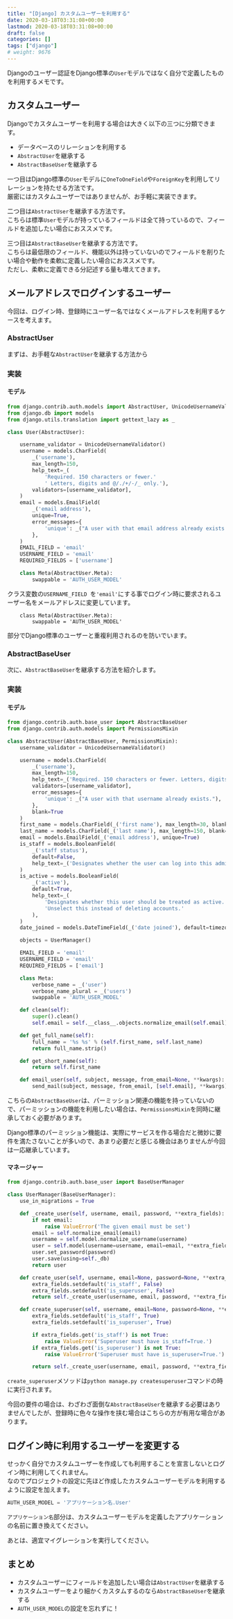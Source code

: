 ```yaml
---
title: "[Django] カスタムユーザーを利用する"
date: 2020-03-18T03:31:08+00:00
lastmod: 2020-03-18T03:31:08+00:00
draft: false
categories: []
tags: ["django"]
# weight: 9676
---
```

Djangoのユーザー認証をDjango標準の`User`モデルではなく自分で定義したものを利用するメモです。  

## カスタムユーザー  
Djangoでカスタムユーザーを利用する場合は大きく以下の三つに分類できます。  

- データベースのリレーションを利用する  
- `AbstractUser`を継承する  
- `AbstractBaseUser`を継承する  

一つ目はDjango標準の`User`モデルに`OneToOneField`や`ForeignKey`を利用してリレーションを持たせる方法です。  
厳密にはカスタムユーザーではありませんが、お手軽に実装できます。  

二つ目は`AbstractUser`を継承する方法です。  
こちらは標準`User`モデルが持っているフィールドは全て持っているので、フィールドを追加したい場合におススメです。  

三つ目は`AbstractBaseUser`を継承する方法です。  
こちらは最低限のフィールド、機能以外は持っていないのでフィールドを削りたい場合や動作を柔軟に定義したい場合におススメです。  
ただし、柔軟に定義できる分記述する量も増えてきます。  

## メールアドレスでログインするユーザー  
今回は、ログイン時、登録時にユーザー名ではなくメールアドレスを利用するケースを考えます。  

### AbstractUser  
まずは、お手軽な`AbstractUser`を継承する方法から  
### 実装  

#### モデル  
```py
from django.contrib.auth.models import AbstractUser, UnicodeUsernameValidator
from django.db import models
from django.utils.translation import gettext_lazy as _

class User(AbstractUser):

    username_validator = UnicodeUsernameValidator()
    username = models.CharField(
        _('username'),
        max_length=150,
        help_text=_(
            'Required. 150 characters or fewer.'
            ' Letters, digits and @/./+/-/_ only.'),
        validators=[username_validator],
    )
    email = models.EmailField(
        _('email address'),
        unique=True,
        error_messages={
            'unique': _("A user with that email address already exists."),
        },
    )
    EMAIL_FIELD = 'email'
    USERNAME_FIELD = 'email'
    REQUIRED_FIELDS = ['username']

    class Meta(AbstractUser.Meta):
        swappable = 'AUTH_USER_MODEL'

```

クラス変数の`USERNAME_FIELD `を`'email'`にする事でログイン時に要求されるユーザー名をメールアドレスに変更しています。  
```
    class Meta(AbstractUser.Meta):
        swappable = 'AUTH_USER_MODEL'
```
部分でDjango標準のユーザーと重複利用されるのを防いでいます。  

### AbstractBaseUser  

次に、`AbstractBaseUser`を継承する方法を紹介します。  


### 実装  
#### モデル  
```py
from django.contrib.auth.base_user import AbstractBaseUser
from django.contrib.auth.models import PermissionsMixin

class AbstractUser(AbstractBaseUser, PermissionsMixin):
    username_validator = UnicodeUsernameValidator()

    username = models.CharField(
        _('username'),
        max_length=150,
        help_text=_('Required. 150 characters or fewer. Letters, digits and @/./+/-/_ only.'),
        validators=[username_validator],
        error_messages={
            'unique': _("A user with that username already exists."),
        },
        blank=True
    )
    first_name = models.CharField(_('first name'), max_length=30, blank=True)
    last_name = models.CharField(_('last name'), max_length=150, blank=True)
    email = models.EmailField(_('email address'), unique=True)
    is_staff = models.BooleanField(
        _('staff status'),
        default=False,
        help_text=_('Designates whether the user can log into this admin site.'),
    )
    is_active = models.BooleanField(
        _('active'),
        default=True,
        help_text=_(
            'Designates whether this user should be treated as active. '
            'Unselect this instead of deleting accounts.'
        ),
    )
    date_joined = models.DateTimeField(_('date joined'), default=timezone.now)

    objects = UserManager()

    EMAIL_FIELD = 'email'
    USERNAME_FIELD = 'email'
    REQUIRED_FIELDS = ['email']

    class Meta:
        verbose_name = _('user')
        verbose_name_plural = _('users')
        swappable = 'AUTH_USER_MODEL'

    def clean(self):
        super().clean()
        self.email = self.__class__.objects.normalize_email(self.email)

    def get_full_name(self):
        full_name = '%s %s' % (self.first_name, self.last_name)
        return full_name.strip()

    def get_short_name(self):
        return self.first_name

    def email_user(self, subject, message, from_email=None, **kwargs):
        send_mail(subject, message, from_email, [self.email], **kwargs)
```

こちらの`AbstractBaseUser`は、パーミッション関連の機能を持っていないので、パーミッションの機能を利用したい場合は、`PermissionsMixin`を同時に継承しておく必要があります。  

Django標準のパーミッション機能は、実際にサービスを作る場合だと微妙に要件を満たさないことが多いので、あまり必要だと感じる機会はありませんが今回は一応継承しています。  

#### マネージャー  
```py
from django.contrib.auth.base_user import BaseUserManager

class UserManager(BaseUserManager):
    use_in_migrations = True

    def _create_user(self, username, email, password, **extra_fields):
        if not email:
            raise ValueError('The given email must be set')
        email = self.normalize_email(email)
        username = self.model.normalize_username(username)
        user = self.model(username=username, email=email, **extra_fields)
        user.set_password(password)
        user.save(using=self._db)
        return user

    def create_user(self, username, email=None, password=None, **extra_fields):
        extra_fields.setdefault('is_staff', False)
        extra_fields.setdefault('is_superuser', False)
        return self._create_user(username, email, password, **extra_fields)

    def create_superuser(self, username, email=None, password=None, **extra_fields):
        extra_fields.setdefault('is_staff', True)
        extra_fields.setdefault('is_superuser', True)

        if extra_fields.get('is_staff') is not True:
            raise ValueError('Superuser must have is_staff=True.')
        if extra_fields.get('is_superuser') is not True:
            raise ValueError('Superuser must have is_superuser=True.')

        return self._create_user(username, email, password, **extra_fields)
```

`create_superuser`メソッドは`python manage.py createsuperuser`コマンドの時に実行されます。  

今回の要件の場合は、わざわざ面倒な`AbstractBaseUser`を継承する必要はありませんでしたが、登録時に色々な操作を挟む場合はこちらの方が有用な場合があります。  

## ログイン時に利用するユーザーを変更する  
せっかく自分でカスタムユーザーを作成しても利用することを宣言しないとログイン時に利用してくれません。  
なのでプロジェクトの設定に先ほど作成したカスタムユーザーモデルを利用するように設定を加えます。  

```py
AUTH_USER_MODEL = 'アプリケーション名.User'
```

`アプリケーション名`部分は、カスタムユーザーモデルを定義したアプリケーションの名前に置き換えてください。  


あとは、適宜マイグレーションを実行してください。  

## まとめ  
- カスタムユーザーにフィールドを追加したい場合は`AbstractUser`を継承する  
- カスタムユーザーをより細かくカスタムするのなら`AbstractBaseUser`を継承する
- `AUTH_USER_MODEL`の設定を忘れずに！
